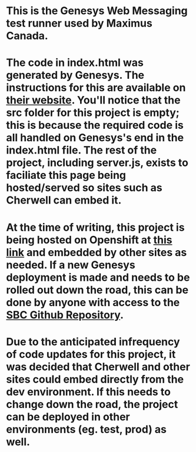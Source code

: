 # This is the Genesys Web Messaging test runner used by Maximus Canada.

# The code in index.html was generated by Genesys. The instructions for this are available on [their website](https://help.mypurecloud.com/articles/deploy-messenger/). You'll notice that the src folder for this project is empty; this is because the required code is all handled on Genesys's end in the index.html file. The rest of the project, including server.js, exists to faciliate this page being hosted/served so sites such as Cherwell can embed it. 

# At the time of writing, this project is being hosted on Openshift at [this link](https://genesys-3a0694-dev.apps.silver.devops.gov.bc.ca/) and embedded by other sites as needed. If a new Genesys deployment is made and needs to be rolled out down the road, this can be done by anyone with access to the [SBC Github Repository](https://github.com/bcgov/sbc-maximus-services).

# Due to the anticipated infrequency of code updates for this project, it was decided that Cherwell and other sites could embed directly from the dev environment. If this needs to change down the road, the project can be deployed in other environments (eg. test, prod) as well.